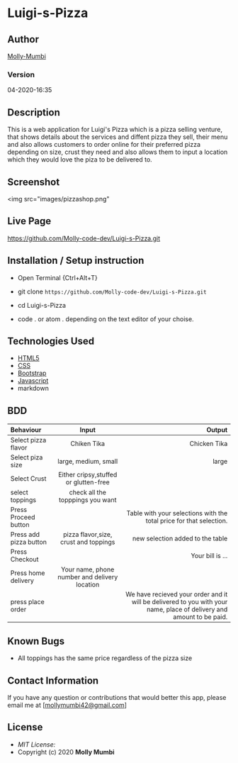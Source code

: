 # Luigi-s-Pizza
## Author

[Molly-Mumbi](https://github.com/Molly-code-dev)

### Version
04-2020-16:35

## Description

This is a web application for Luigi's Pizza which is a pizza selling venture, that shows details about the services and diffent pizza they sell, their menu and also allows customers to order online for their preferred pizza depending on size, crust they need and also allows them to input a location which they would love the piza to be delivered to. 

## Screenshot
<img src="images/pizzashop.png"

## Live Page 
https://github.com/Molly-code-dev/Luigi-s-Pizza.git 


## Installation / Setup instruction
* Open Terminal {Ctrl+Alt+T}

* git clone ```https://github.com/Molly-code-dev/Luigi-s-Pizza.git```

* cd Luigi-s-Pizza

* code . or atom . depending on the text editor of your choise.

## Technologies Used

* [HTML5](https://github.com/topics/html5)
* [CSS](https://github.com/topics/css3)
* [Bootstrap](https://github.com/topics/bootstrap)
* [Javascript](https://github.com/topics/javascript)
* markdown


## BDD
| Behaviour      | Input        | Output       |
| :------------- | :----------: | -----------: |
|  Select pizza flavor  |   Chiken Tika |   Chicken Tika   |
| Select piza size  | large, medium, small |  large  |
| Select Crust   |  Either cripsy,stuffed or glutten-free  |     |
| select toppings  |  check all the topppings you want     |     |
| Press Proceed button |     | Table with your selections with the total price for that selection.|
| Press add pizza button | pizza flavor,size, crust and toppings   | new selection added to the table|
| Press Checkout |     | Your bill is ...  |
| Press home delivery | Your name, phone number and delivery location     |  |
| press place order| | We have recieved your order and it will be delivered to you with your name, place of delivery and amount to be paid.|

## Known Bugs

* All toppings has the same price regardless of the pizza size

## Contact Information 

If you have any question or contributions that would better this app, please email me at [mollymumbi42@gmail.com]

## License
* *MIT License:*
* Copyright (c) 2020 **Molly Mumbi**

